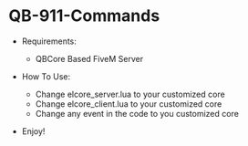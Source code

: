 # QB-911-Commands

- Requirements:
  - QBCore Based FiveM Server


- How To Use:
  - Change elcore_server.lua to your customized core
  - Change elcore_client.lua to your customized core
  - Change any event in the code to you customized core






- Enjoy!
